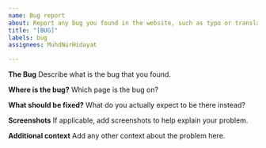 ```yaml
---
name: Bug report
about: Report any bug you found in the website, such as typo or translation errors.
title: "[BUG]"
labels: bug
assignees: MuhdNurHidayat

---
```


**The Bug**
Describe what is the bug that you found.

**Where is the bug?**
Which page is the bug on?

**What should be fixed?**
What do you actually expect to be there instead?

**Screenshots**
If applicable, add screenshots to help explain your problem.

**Additional context**
Add any other context about the problem here.
